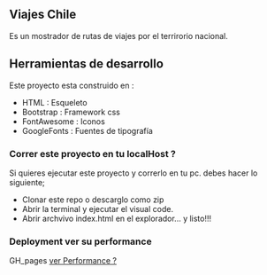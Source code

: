 ## Viajes Chile
Es un mostrador de rutas de viajes por el terrirorio nacional.


## Herramientas de desarrollo

Este proyecto esta construido en :
 - HTML        : Esqueleto
 - Bootstrap   : Framework css
 - FontAwesome : Iconos
 - GoogleFonts : Fuentes de tipografía


### Correr este proyecto en tu localHost ?

Si quieres ejecutar este proyecto y correrlo en tu pc.
debes hacer lo siguiente;
- Clonar este repo o descarglo como zip
- Abrir la terminal y ejecutar el visual code.
- Abrir archvivo index.html en el explorador... y listo!!!


### Deployment ver su performance
GH_pages [ ver Performance ? ](https://teresitalee.github.io/SongsBook_search/)
